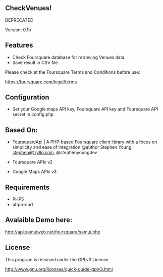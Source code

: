 CheckVenues!
------------

DEPRECATED

Version: 0.1b

Features
--------

- Check Foursquare database for retrieving Venues data
- Save result in CSV file 

Please check at the Foursquare Terms and Conditions before use:

https://foursquare.com/legal/terms

Configuration
-------------

- Set your Google maps API key, Foursquare API key and Foursquare API secret in config.php

Based On:
---------

- FoursquareApi | A PHP-based Foursquare client library with a focus on simplicity and ease of integration
  @author Stephen Young <stephen@tryllo.com>, @stephenyoungdev
 
- Foursquare APIs v2

- Google Maps APIs v3

Requirements
------------

- PHP5
- php5-curl

Avalaible Demo here:
--------------------

http://api.samuiweb.net/foursquare/samui.php

License
-------

This program is released under the GPLv3 License

http://www.gnu.org/licenses/quick-guide-gplv3.html